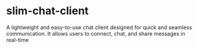 # slim-chat-client
A lightweight and easy-to-use chat client designed for quick and seamless communication. It allows users to connect, chat, and share messages in real-time
